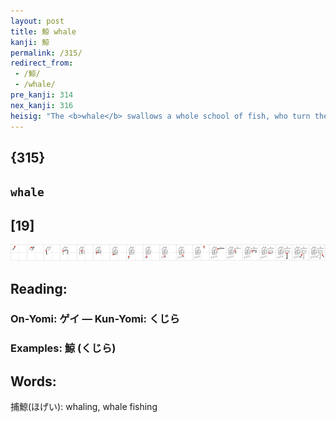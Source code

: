 ```yaml
---
layout: post
title: 鯨 whale
kanji: 鯨
permalink: /315/
redirect_from:
 - /鯨/
 - /whale/
pre_kanji: 314
nex_kanji: 316
heisig: "The <b>whale</b> swallows a whole school of fish, who turn their new abode into a proper little <i>fish-capital</i>."
---
```


## {315}

## `whale`

## [19]

<div class="stroke"><img src="../images/E9AFA8.png" /></div>

## Reading:

### On-Yomi: ゲイ &mdash; Kun-Yomi: くじら

### Examples: 鯨 (くじら)

## Words:

捕鯨(ほげい): whaling, whale fishing
